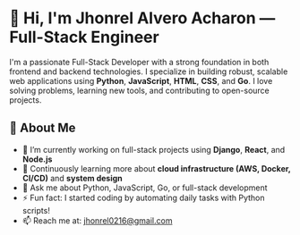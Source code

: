 # 👋 Hi, I'm Jhonrel Alvero Acharon — Full-Stack Engineer

I'm a passionate Full-Stack Developer with a strong foundation in both frontend and backend technologies. I specialize in building robust, scalable web applications using **Python**, **JavaScript**, **HTML**, **CSS**, and **Go**. I love solving problems, learning new tools, and contributing to open-source projects.

## 🧠 About Me
- 🔭 I’m currently working on full-stack projects using **Django**, **React**, and **Node.js**
- 🌱 Continuously learning more about **cloud infrastructure (AWS, Docker, CI/CD)** and **system design**
- 💬 Ask me about Python, JavaScript, Go, or full-stack development
- ⚡ Fun fact: I started coding by automating daily tasks with Python scripts!
- 📫 Reach me at: jhonrel0216@gmail.com  



